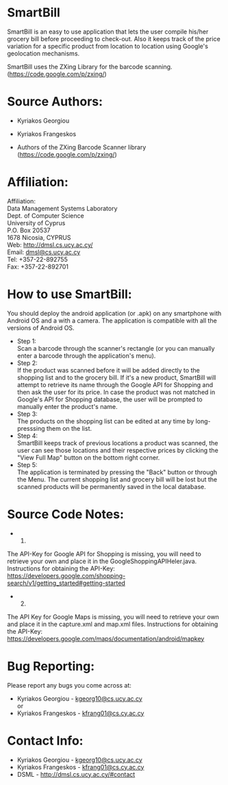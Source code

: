 SmartBill
==========

SmartBill is an easy to use application that lets the user compile his/her grocery bill before proceeding to check-out. 
Also it keeps track of the price variation for a specific product from location to location using Google's geolocation mechanisms.

SmartBill uses the ZXing Library for the barcode scanning. (https://code.google.com/p/zxing/)

Source Authors:
===============

+ Kyriakos Georgiou
+ Kyriakos Frangeskos

+ Authors of the ZXing Barcode Scanner library (https://code.google.com/p/zxing/)

Affiliation:
============

Affiliation:  
Data Management Systems Laboratory  
Dept. of Computer Science  
University of Cyprus  
P.O. Box 20537  
1678 Nicosia, CYPRUS  
Web: http://dmsl.cs.ucy.ac.cy/  
Email: dmsl@cs.ucy.ac.cy  
Tel: +357-22-892755  
Fax: +357-22-892701  

How to use SmartBill:
=====================

You should deploy the android application (or .apk) on any smartphone with Android OS and a with a camera. 
The application is compatible with all the versions of Android OS.

+ Step  1:   
Scan a barcode through the scanner's rectangle (or you can manually enter a barcode through the application's menu).
+ Step 2:  
If the product was scanned before it will be added directly to the shopping list and to the grocery bill. If it's a new product, SmartBill will attempt to retrieve its name through the Google API for Shopping and then ask the user for its price.
In case the product was not matched in Google's API for Shopping database, the user will be prompted to manually enter the product's name.
+ Step 3:  
The products on the shopping list can be edited at any time by long-presssing them on the list.
+ Step 4:  
SmartBill keeps track of previous locations a product was scanned, the user can see those locations and their respective prices by clicking the "View Full Map" button on the bottom right corner.
+ Step 5:  
The application is terminated by pressing the "Back" button or through the Menu. The current shopping list and grocery bill will be lost but the scanned products will be permanently saved in the local database.


Source Code Notes:
==================

+ 1.  
The API-Key for Google API for Shopping is missing, you will need to retrieve your own and place it in the GoogleShoppingAPIHeler.java.
Instructions for obtaining the API-Key: https://developers.google.com/shopping-search/v1/getting_started#getting-started

+ 2.  
The API Key for Google Maps is missing, you will need to retrieve your own and place it in the capture.xml and map.xml files.
Instructions for obtaining the API-Key: https://developers.google.com/maps/documentation/android/mapkey

Bug Reporting:
==============

Please report any bugs you come across at:
+ Kyriakos Georgiou - kgeorg10@cs.ucy.ac.cy  
or
+ Kyriakos Frangeskos - kfrang01@cs.cy.ac.cy

Contact Info:
=============

+ Kyriakos Georgiou - kgeorg10@cs.ucy.ac.cy
+ Kyriakos Frangeskos - kfrang01@cs.cy.ac.cy
+ DSML - http://dmsl.cs.ucy.ac.cy/#contact

